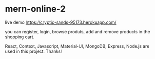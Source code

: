 # mern-online-2

live demo https://cryptic-sands-95173.herokuapp.com/

you can register, login, browse produts, add and remove products in the shopping cart. 

React, Context, Javascript, Material-UI, MongoDB, Express, Node.js are used in this project. Thanks!

